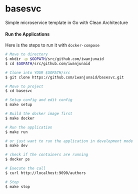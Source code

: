 # basesvc
Simple microservice template in Go with Clean Architecture


#### Run the Applications
Here is the steps to run it with `docker-compose`

```bash
# Move to directory
$ mkdir -p $GOPATH/src/github.com/iwanjunaid 
$ cd $GOPATH/src/github.com/iwanjunaid 

# Clone into YOUR $GOPATH/src
$ git clone https://github.com/iwanjunaid/basesvc.git

# Move to project
$ cd basesvc

# Setup config and edit config 
$ make setup

# Build the docker image first
$ make docker

# Run the application
$ make run

# or just want to run the application in development mode
$ make dev

# check if the containers are running
$ docker ps

# Execute the call
$ curl http://localhost:9090/authors

# Stop
$ make stop
```